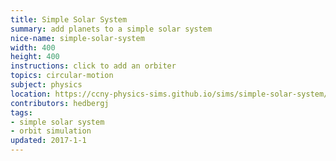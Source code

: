 ```yaml
---
title: Simple Solar System
summary: add planets to a simple solar system
nice-name: simple-solar-system
width: 400
height: 400
instructions: click to add an orbiter
topics: circular-motion
subject: physics
location: https://ccny-physics-sims.github.io/sims/simple-solar-system/
contributors: hedbergj
tags:
- simple solar system
- orbit simulation
updated: 2017-1-1
---
```

